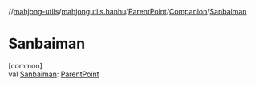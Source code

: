 //[mahjong-utils](../../../../index.md)/[mahjongutils.hanhu](../../index.md)/[ParentPoint](../index.md)/[Companion](index.md)/[Sanbaiman](-sanbaiman.md)

# Sanbaiman

[common]\
val [Sanbaiman](-sanbaiman.md): [ParentPoint](../index.md)
